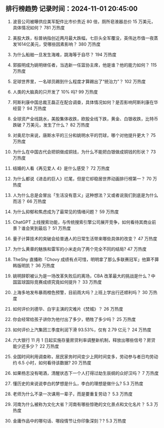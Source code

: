 
## 排行榜趋势 记录时间：2024-11-01 20:45:00
  
  1. 波音公司被曝供应美军配件比市价贵近 80 倍，厕所皂液器总价 15 万美元，具体情况如何？ 781 万热度
    
  2. 美股大跌，标普纳指创近两月最大跌幅，七巨头全军覆没，英伟达市值一夜蒸发1614亿美元，受哪些因素影响？ 380 万热度
    
  3. 为什么船舶一旦发生海难，跳海等于自尽？ 194 万热度
    
  4. 郭振明成为姚明继任者，当选新一任篮协主席，他是谁？他的能力如何？ 115 万热度
    
  5. 足球世界里，一名球员踢到什么程度才算踢出了“统治力”？ 102 万热度
    
  6. 人类的大脑真的只开发了 10% 吗? 99 万热度
    
  7. 阿斯利康中国总裁王磊正在配合调查，具体情况如何？是否影响阿斯利康在华经营？ 94 万热度
    
  8. 全球资产全线跳水，美股集体收跌，欧股全线下跌，黄金、白银收跌，比特币跌破 7 万美元，发生了什么？ 82 万热度
    
  9. 对奥尼尔来说，唐斯水平的三分和姚明水平的罚球，哪个对他提升更大？ 75 万热度
    
  10. 为什么在中国古代会把铜做成铜钱，为什么不能把白银做成铜钱的形状？ 73 万热度
    
  11. 结婚的人看《再见爱人 4》是什么感受？ 72 万热度
    
  12. 为什么都说《进击的巨人》烂尾，但是它却稳居世界动画排行榜第一？ 70 万热度
    
  13. 人为什么总是会冒出「生活没有意义」这种想法？又或者说我们到底是为什么而活？ 66 万热度
    
  14. 为什么抑郁和焦虑成为了最常见的情绪问题？ 59 万热度
    
  15. ChatGPT 上线搜索功能，与传统搜索引擎公司展开竞争，如何看待其商业前景？谁会笑到最后？ 51 万热度
    
  16. 量子计算技术的突破会给普通人的日常生活带来哪些具体的改变？ 47 万热度
    
  17. 为什么黄章的魅族和雷军的小米走向了两个完全不同的结局? 47 万热度
    
  18. TheShy 直播称「Chovy 成绩有点可惜，明明拿了那么多联赛冠军」他算不算韩版明凯？ 36 万热度
    
  19. 姚明辞职被认为是一场改革失败后的离场，CBA 改革最大的挑战是什么？中国篮球国际竞赛成绩究竟如何提升？ 33 万热度
    
  20. 上海多地发布暴雨橙色预警，目前雨大吗？上班上学出行还顺利吗？ 30 万热度
    
  21. 如何评价刘德华、白宇主演的灾难片《焚城》？ 26 万热度
    
  22. 你会经常给孩子讲你为他付出了多少，牺牲了多少吗？ 25 万热度
    
  23. 如何评价上汽集团三季度利润下滑 93.53%，仅有 2.79 亿元？ 24 万热度
    
  24. 六大银行 11 月 1 日起实施存量房贷利率调整新机制，释放出哪些信号？房贷能少还多少？ 22 万热度
    
  25. 全国时间利用调查称，居民家务时间变少上网时间变多，劳动参与者日均劳动约 6.5 小时，如何看待该数据? 20 万热度
    
  26. 如果杨志没有喝酒，清醒状态下一个人打得过劫生辰纲的众好汉吗？ 7 万热度
    
  27. 懂历史的来说说李白的梦想是什么，李白的理想是做什么? 5.3 万热度
    
  28. 老师为什么不录一次课用一辈子，而是要重复劳动？ 5.3 万热度
    
  29. 河南为什么被称为文化大省？河南有哪些惊艳的文化景点和文化名片？ 5.3 万热度
    
  30. 金庸作品中的哪句话、哪段情节让你印象深刻？? 5.3 万热度
    